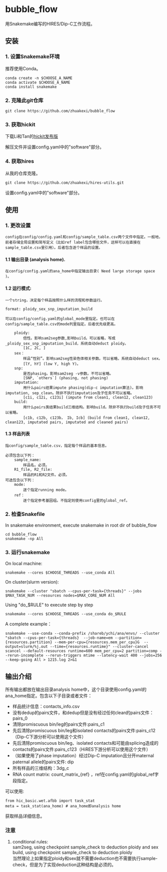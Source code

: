 # bubble_flow
用Snakemake编写的HIRES/Dip-C工作流程。

## 安装

### 1. 设置Snakemake环境

推荐使用Conda。

```
conda create -n $CHOOSE_A_NAME
conda activate $CHOOSE_A_NAME
conda install snakemake
```

### 2. 克隆此git仓库

```
git clone https://github.com/zhuakexi/bubble_flow
```

### 3. 获取hickit

下载Li和Tan的[hickit发布版](https://github.com/lh3/hickit/releases/download/v0.1.1/hickit-0.1.1_x64-linux.tar.bz2)

解压文件并设置config.yaml中的"software"部分。

### 4. 获取hires

从我的仓库克隆。
```
git clone https://github.com/zhuakexi/hires-utils.git
```
设置config.yaml中的"software"部分。

## 使用

### 1. 更改设置

    config在config/config.yaml和config/sample_table.csv两个文件中指定。一般地，前者存储全局设置和简写定义（比如ref label包含哪些文件，这样可以在直接在sample_table.csv里引用）。后者包含逐个样品的设置。

#### 1.1 输出目录 (analysis home).

    在config/config.yaml的ana_home中指定输出目录( Need large storage space )。

#### 1.2 运行模式: 

    一个string，决定每个样品按照什么样的流程和参数运行。

    format: ploidy_sex_snp_imputation_build  

    可以在config/config.yaml的global_mode里指定。也可以在config/sample_table.csv的mode列里指定。后者优先级更高。

        ploidy: 
            倍性。影响sam2seg参数,影响build。可以省略，写成 _ploidy_sex_snp_imputation_build，系统自动deduct ploidy。
            [1C, 2C, ]
        sex：
            样品“性别”。影响sam2seg性染色体相关参数。可以省略，系统自动deduct sex。
            [lY, hY] (low Y, high Y)。
        snp: 
            是否phasing。影响sam2seg -v参数。不可以省略。
            [SNP, `others`] (phasing, not phasing)
        imputation: 
            用什么pairs结果impute phasing(dip-c imputation算法)。影响imputation, sep_clean。除非不执行imputation及子任务不可以省略。
            [c1i, c12i, c123i] (impute from clean1, clean12, clean123)
        build: 
            用什么pairs类结果build三维结构。影响build。除非不执行build及子任务不可以省略。
            [c1b, c12b, c123b， Ib, Icb] (build from clean1, clean12, clean123, imputated pairs, imputated and cleaned pairs)

#### 1.3 样品列表

    指config/sample_table.csv，指定每个样品的基本信息。

    必须包含以下列：
        sample_name: 
            样品名。必须。
        R1_file, R2_file:
            样品的R1和R2文件。必须。
    可选包含以下列：
        mode:
            逐个指定running mode。
        ref：
            逐个指定参考基因组。不指定则使用config里的global_ref。

### 2. 检查Snakefile

In snakemake environment, execute snakemake in root dir of bubble_flow

```
cd bubble_flow
snakemake -np All
```

### 3. 运行snakemake

On local machine:
```
snakemake --cores $CHOOSE_THREADS --use_conda All
```

On cluster(slurm version):
```
snakemake --cluster "sbatch --cpus-per-task={threads}" --jobs $MAX_TASK_NUM --resources nodes=$MAX_CORE_NUM All
```

Using "do_$RULE" to execute step by step
```
snakemake --cores $CHOOSE_THREADS --use_conda do_$RULE
```

A complete example：
```
snakemake --use-conda --conda-prefix /shareb/ychi/ana/envs/ --cluster "sbatch --cpus-per-task={threads}  --job-name=em --partition={resources.partition} --mem-per-cpu={resources.mem_per_cpu}G  --output=slurm/%j.out --time={resources.runtime}" --cluster-cancel scancel --default-resources runtime=600 mem_per_cpu=2 partition=comp --rerun-incomplete --rerun-triggers mtime --latency-wait 400 --jobs=256 --keep-going All > 1215.log 2>&1
```
## 输出介绍
所有输出都放在输出目录analysis home中，这个目录使用config.yaml的ana_home指定。包含以下子目录或者文件：   
  - 样品统计信息：contacts_info.csv   
  - 没有dedup的pairs文件，和dedup但是没有经过任何clean的pairs文件：pairs_0  
  - 清除promiscuous bin/leg的pairs文件:pairs_c1  
  - 先后清除promiscuous bin/leg和isolated contacts的pairs文件:pairs_c12 （Dip-C下游分析可以使用这个文件）  
  - 先后清除promiscuous bin/leg、isolated contacts和可能由splicing造成的contacts的pairs文件:pairs_c123（HiRES下游分析可以使用这个文件）  
  - （如果使用了phase imputation）经过Dip-C imputation且分开maternal paternal allele的pairs文件: dip  
  - 所有样品的三维结构：3dg_c   
  - RNA count matrix: count_matrix_{ref} ，ref在config.yaml的global_ref字段指定。  

可以使用:
```
from hic_basic.wet.afbb import task_stat
meta = task_stat(ana_home) # ana_home即analysis home
```
获取样品详细信息。
### 注意
1. conditional rules:  
    sam2seg, using checkpoint sample_check to deduction ploidy and sex
    build, using checkpoint sample_check to deduction ploidy  
    当然理论上如果指定ploidy和sex就不需要deduction也不需要执行sample-check，但是为了实现deduction这种结构是必须的。
